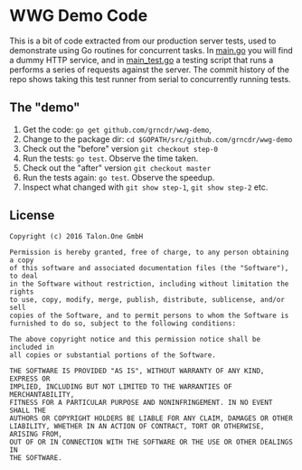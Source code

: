 # WWG Demo Code

This is a bit of code extracted from our production server tests, used to
demonstrate using Go routines for concurrent tasks. In [main.go][] you will find
a dummy HTTP service, and in [main_test.go][] a testing script that runs a
performs a series of requests against the server. The commit history of the
repo shows taking this test runner from serial to concurrently running tests.

[main.go]: main.go
[main_test.go]: main_test.go

## The "demo"

1. Get the code: `go get github.com/grncdr/wwg-demo`, 
2. Change to the package dir: `cd $GOPATH/src/github.com/grncdr/wwg-demo`
3. Check out the "before" version `git checkout step-0`
4. Run the tests: `go test`. Observe the time taken.
5. Check out the "after" version `git checkout master`
6. Run the tests again: `go test`. Observe the speedup.
7. Inspect what changed with `git show step-1`, `git show step-2` etc. 

## License

```
Copyright (c) 2016 Talon.One GmbH

Permission is hereby granted, free of charge, to any person obtaining a copy
of this software and associated documentation files (the "Software"), to deal
in the Software without restriction, including without limitation the rights
to use, copy, modify, merge, publish, distribute, sublicense, and/or sell
copies of the Software, and to permit persons to whom the Software is
furnished to do so, subject to the following conditions:

The above copyright notice and this permission notice shall be included in
all copies or substantial portions of the Software.

THE SOFTWARE IS PROVIDED "AS IS", WITHOUT WARRANTY OF ANY KIND, EXPRESS OR
IMPLIED, INCLUDING BUT NOT LIMITED TO THE WARRANTIES OF MERCHANTABILITY,
FITNESS FOR A PARTICULAR PURPOSE AND NONINFRINGEMENT. IN NO EVENT SHALL THE
AUTHORS OR COPYRIGHT HOLDERS BE LIABLE FOR ANY CLAIM, DAMAGES OR OTHER
LIABILITY, WHETHER IN AN ACTION OF CONTRACT, TORT OR OTHERWISE, ARISING FROM,
OUT OF OR IN CONNECTION WITH THE SOFTWARE OR THE USE OR OTHER DEALINGS IN
THE SOFTWARE.
```
